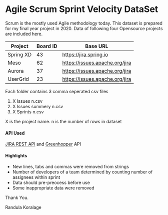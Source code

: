 # Agile Scrum Sprint Velocity DataSet

Scrum is the mostly used Agile methodology today. This dataset is prepared for my final year project in 2020. Data of following four Opensource projects are included here.

| Project  | Board ID | Base URL |
| ------------- | ------------- |-------------|
| Spring XD |  43|https://jira.spring.io|
| Meso |  62|https://issues.apache.org/jira|
| Aurora |  37|https://issues.apache.org/jira|
| UserGrid |  23|https://issues.apache.org/jira|

Each folder contains 3 comma seperated csv files
1. X Issues n.csv
2. X Issues summery n.csv
3. X Sprints n.csv

X is the project name. n is the number of rows in dataset

#### API Used
<a href="https://docs.atlassian.com/software/jira/docs/api/REST/7.6.1/">JIRA REST API</a> and <a href="https://community.atlassian.com/t5/Jira-questions/How-to-access-Sprint-details-using-Api/qaq-p/512783">Greenhopper</a> API

#### Highlights
* New lines, tabs and commas were removed from strings
* Number of developers of a team determined by counting number of assignees within sprint
* Data should pre-preocess before use
* Some inappropriate data were removed

Thank You.

Randula Koralage
